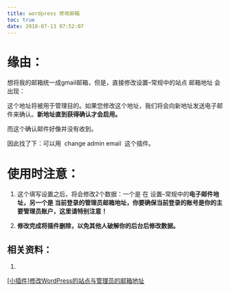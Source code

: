 ```yaml
---
title: wordpress 修改邮箱
toc: true
date: 2018-07-13 07:52:07
---
```


# 缘由：


想将我的邮箱统一成gmail邮箱，但是，直接修改设置–常规中的站点 邮箱地址 会出现：

这个地址将被用于管理目的。如果您修改这个地址，我们将会向新地址发送电子邮件来确认。**新地址直到获得确认才会启用。**

而这个确认邮件好像并没有收到。

因此找了下：可以用  change admin email  这个插件。


# 使用时注意：






  1. 这个填写设置之后，将会修改2个数据：一个是 在 设置–常规中的**电子邮件地址，**另一个是 **当前登录**的**管理员邮箱地址，你要确保当前登录的账号是你的主要管理员账户，这里请特别注意！**


  2. **修改完成将插件删除，以免其他人破解你的后台后修改数据。**





## 相关资料：






  1.


[[小插件]修改WordPress的站点与管理员的邮箱地址](https://www.themepark.com.cn/xcjxgwordpressdzdyglyd.html)
